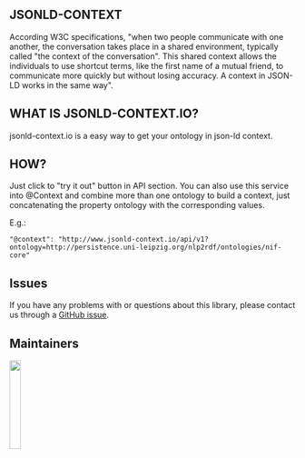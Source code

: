 ##  JSONLD-CONTEXT

According W3C specifications, "when two people communicate with one another, the conversation takes place in a shared environment, typically called "the context of the conversation". This shared context allows the individuals to use shortcut terms, like the first name of a mutual friend, to communicate more quickly but without losing accuracy. A context in JSON-LD works in the same way".


## WHAT IS JSONLD-CONTEXT.IO?

jsonld-context.io is a easy way to get your ontology in json-ld context.


## HOW?

Just click to "try it out" button in API section. You can also use this service into @Context and combine more than one ontology to build a context, just concatenating the property ontology with the corresponding values.

E.g.:

```
"@context": "http://www.jsonld-context.io/api/v1?ontology=http://persistence.uni-leipzig.org/nlp2rdf/ontologies/nif-core"
```



## Issues

If you have any problems with or questions about this library, please contact us through a [GitHub issue](https://github.com/NLP2RDF/jsonld-context/issues).

## Maintainers

<a href="http://infai.org"><img src="https://infai.org/wp-content/uploads/2017/08/InfAI-Logo.png" align="left" height="20%" width="20%" ></a>

